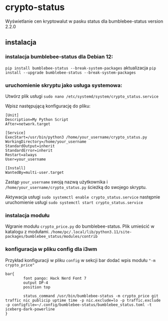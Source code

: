 # crypto-status
Wyświetlanie cen kryptowalut w pasku status dla bumblebee-status version 2.2.0

## instalacja
### instalacja bumblebee-status dla Debian 12:

`pip install bumblebee-status --break-system-packages`
aktualizacja
`pip install --upgrade bumblebee-status --break-system-packages`

### uruchomienie skryptu jako usługa systemowa:

Utwórz plik usługi `sudo nano /etc/systemd/system/crypto_status.service`

Wpisz następującą konfigurację do pliku:
```
[Unit]
Description=My Python Script
After=network.target

[Service]
ExecStart=/usr/bin/python3 /home/your_username/crypto_status.py
WorkingDirectory=/home/your_username
StandardOutput=inherit
StandardError=inherit
Restart=always
User=your_username

[Install]
WantedBy=multi-user.target
```

Zastąp `your_username` swoją nazwą użytkownika i `/home/your_username/crypto_status.py` ścieżką do swojego skryptu.

Aktywacja usługi `sudo systemctl enable crypto_status.service` następnie uruchomienie usługi 
`sudo systemctl start crypto_status.service`

### instalacja modułu

Wgranie modułu `crypto_price.py` do bumblebee-status. Plik umieścić w katalogu z modułami.
`/home/pc/.local/lib/python3.11/site-packages/bumblebee_status/modules/contrib`

### konfiguracja w pliku config dla i3wm

Przykład konfiguracji w pliku `config` w sekcji bar dodać wpis modułu `"-m crypto_price"`
```
bar{
        font pango: Hack Nerd Font 7
        output DP-4
        position top

        status_command /usr/bin/bumblebee-status -m crypto_price git traffic nic publicip uptime time -p nic.exclude=lo -p traffic.exclude -p configfile=~/.config/bumblebee-status/bumblebee_status.toml -t iceberg-dark-powerline 
}
```
